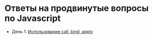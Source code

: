 # Ответы на продвинутые вопросы по Javascript

* День 1: [Использование call, bind, apply](https://github.com/rex-core/js-andvanced-faq/blob/master/call_bind_apply.md)
